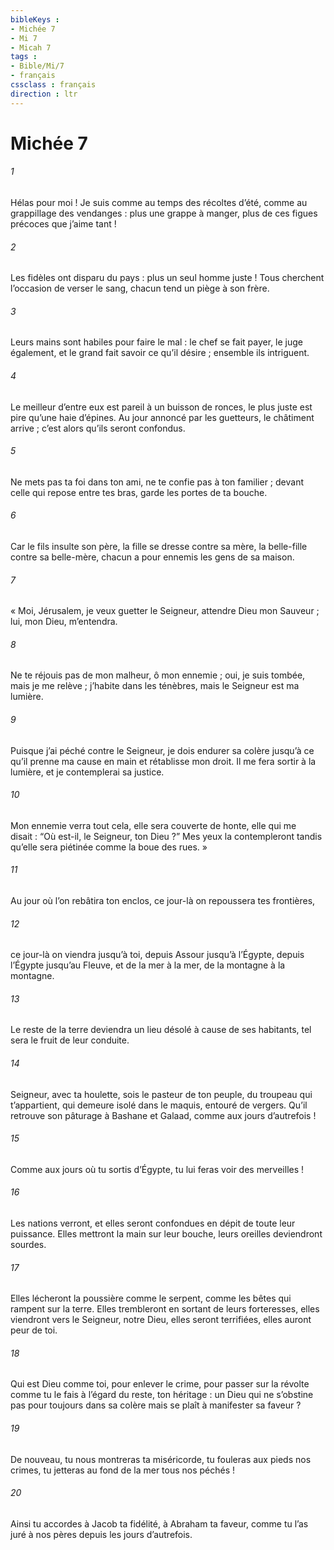 ```yaml
---
bibleKeys : 
- Michée 7
- Mi 7
- Micah 7
tags : 
- Bible/Mi/7
- français
cssclass : français
direction : ltr
---
```


# Michée 7

###### 1
Hélas pour moi !
Je suis comme au temps des récoltes d’été,
comme au grappillage des vendanges :
plus une grappe à manger,
plus de ces figues précoces que j’aime tant !
###### 2
Les fidèles ont disparu du pays :
plus un seul homme juste !
Tous cherchent l’occasion de verser le sang,
chacun tend un piège à son frère.
###### 3
Leurs mains sont habiles pour faire le mal :
le chef se fait payer, le juge également,
et le grand fait savoir ce qu’il désire ;
ensemble ils intriguent.
###### 4
Le meilleur d’entre eux est pareil à un buisson de ronces,
le plus juste est pire qu’une haie d’épines.
Au jour annoncé par les guetteurs, le châtiment arrive ;
c’est alors qu’ils seront confondus.
###### 5
Ne mets pas ta foi dans ton ami,
ne te confie pas à ton familier ;
devant celle qui repose entre tes bras,
garde les portes de ta bouche.
###### 6
Car le fils insulte son père,
la fille se dresse contre sa mère,
la belle-fille contre sa belle-mère,
chacun a pour ennemis les gens de sa maison.
###### 7
« Moi, Jérusalem, je veux guetter le Seigneur,
attendre Dieu mon Sauveur ;
lui, mon Dieu, m’entendra.
###### 8
Ne te réjouis pas de mon malheur, ô mon ennemie ;
oui, je suis tombée, mais je me relève ;
j’habite dans les ténèbres,
mais le Seigneur est ma lumière.
###### 9
Puisque j’ai péché contre le Seigneur,
je dois endurer sa colère
jusqu’à ce qu’il prenne ma cause en main
et rétablisse mon droit.
Il me fera sortir à la lumière,
et je contemplerai sa justice.
###### 10
Mon ennemie verra tout cela,
elle sera couverte de honte,
elle qui me disait :
“Où est-il, le Seigneur, ton Dieu ?”
Mes yeux la contempleront
tandis qu’elle sera piétinée
comme la boue des rues. »
###### 11
Au jour où l’on rebâtira ton enclos,
ce jour-là on repoussera tes frontières,
###### 12
ce jour-là on viendra jusqu’à toi,
depuis Assour jusqu’à l’Égypte,
depuis l’Égypte jusqu’au Fleuve,
et de la mer à la mer, de la montagne à la montagne.
###### 13
Le reste de la terre deviendra un lieu désolé
à cause de ses habitants,
tel sera le fruit de leur conduite.
###### 14
Seigneur, avec ta houlette,
sois le pasteur de ton peuple,
du troupeau qui t’appartient,
qui demeure isolé dans le maquis,
entouré de vergers.
Qu’il retrouve son pâturage à Bashane et Galaad,
comme aux jours d’autrefois !
###### 15
Comme aux jours où tu sortis d’Égypte,
tu lui feras voir des merveilles !
###### 16
Les nations verront, et elles seront confondues
en dépit de toute leur puissance.
Elles mettront la main sur leur bouche,
leurs oreilles deviendront sourdes.
###### 17
Elles lécheront la poussière comme le serpent,
comme les bêtes qui rampent sur la terre.
Elles trembleront en sortant de leurs forteresses,
elles viendront vers le Seigneur, notre Dieu,
elles seront terrifiées, elles auront peur de toi.
###### 18
Qui est Dieu comme toi, pour enlever le crime,
pour passer sur la révolte
comme tu le fais à l’égard du reste, ton héritage :
un Dieu qui ne s’obstine pas pour toujours dans sa colère
mais se plaît à manifester sa faveur ?
###### 19
De nouveau, tu nous montreras ta miséricorde,
tu fouleras aux pieds nos crimes,
tu jetteras au fond de la mer tous nos péchés !
###### 20
Ainsi tu accordes à Jacob ta fidélité,
à Abraham ta faveur,
comme tu l’as juré à nos pères
depuis les jours d’autrefois.
